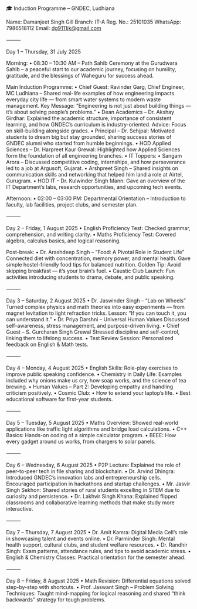 🎓 Induction Programme – GNDEC, Ludhiana

Name: Damanjeet Singh Gill
Branch: IT-A
Reg. No.: 25101035
WhatsApp: 7986518112
Email: dg9111jk@gmail.com

⸻

Day 1 – Thursday, 31 July 2025

Morning:
	•	08:30 – 10:30 AM – Path Sahib Ceremony at the Gurudwara Sahib – a peaceful start to our academic journey, focusing on humility, gratitude, and the blessings of Waheguru for success ahead.

Main Induction Programme:
	•	Chief Guest: Ravinder Garg, Chief Engineer, MC Ludhiana –
Shared real-life examples of how engineering impacts everyday city life — from smart water systems to modern waste management.
Key Message: “Engineering is not just about building things — it’s about solving people’s problems.”
	•	Dean Academics – Dr. Akshay Girdhar:
Explained the academic structure, importance of consistent learning, and how GNDEC’s curriculum is industry-oriented.
Advice: Focus on skill-building alongside grades.
	•	Principal – Dr. Sehjpal:
Motivated students to dream big but stay grounded, sharing success stories of GNDEC alumni who started from humble beginnings.
	•	HOD Applied Sciences – Dr. Harpreet Kaur Grewal:
Highlighted how Applied Sciences form the foundation of all engineering branches.
	•	IT Toppers:
	•	Sangam Arora – Discussed competitive coding, internships, and how perseverance led to a job at Argusoft, Gujarat.
	•	Arshpreet Singh – Shared insights on communication skills and networking that helped him land a role at Airtel, Gurugram.
	•	HOD IT – Dr. Kulwinder Singh Mann:
Gave an overview of the IT Department’s labs, research opportunities, and upcoming tech events.

Afternoon:
	•	02:00 – 03:00 PM: Departmental Orientation – Introduction to faculty, lab facilities, project clubs, and semester plan.

⸻

Day 2 – Friday, 1 August 2025
	•	English Proficiency Test: Checked grammar, comprehension, and writing clarity.
	•	Maths Proficiency Test: Covered algebra, calculus basics, and logical reasoning.

Post-break:
	•	Dr. Arashdeep Singh – “Food: A Pivotal Role in Student Life”
Connected diet with concentration, memory power, and mental health.
Gave simple hostel-friendly food tips for balanced nutrition.
Golden Tip: Avoid skipping breakfast — it’s your brain’s fuel.
	•	Caustic Club Launch: Fun activities introducing students to drama, debate, and public speaking.

⸻

Day 3 – Saturday, 2 August 2025
	•	Dr. Jaswinder Singh – “Lab on Wheels”
Turned complex physics and math theories into easy experiments — from magnet levitation to light refraction tricks.
Lesson: “If you can touch it, you can understand it.”
	•	Dr. Priya Darshni – Universal Human Values
Discussed self-awareness, stress management, and purpose-driven living.
	•	Chief Guest – S. Gurcharan Singh Grewal
Stressed discipline and self-control, linking them to lifelong success.
	•	Test Review Session: Personalized feedback on English & Math tests.

⸻

Day 4 – Monday, 4 August 2025
	•	English Skills: Role-play exercises to improve public speaking confidence.
	•	Chemistry in Daily Life: Examples included why onions make us cry, how soap works, and the science of tea brewing.
	•	Human Values – Part 2: Developing empathy and handling criticism positively.
	•	Cosmic Club:
	•	How to extend your laptop’s life.
	•	Best educational software for first-year students.

⸻

Day 5 – Tuesday, 5 August 2025
	•	Maths Overview: Showed real-world applications like traffic light algorithms and bridge load calculations.
	•	C++ Basics: Hands-on coding of a simple calculator program.
	•	BEEE: How every gadget around us works, from chargers to solar panels.

⸻

Day 6 – Wednesday, 6 August 2025
	•	P2P Lecture: Explained the role of peer-to-peer tech in file sharing and blockchain.
	•	Dr. Arvind Dhingra:
Introduced GNDEC’s innovation labs and entrepreneurship cells.
Encouraged participation in hackathons and startup challenges.
	•	Mr. Jasvir Singh Sekhon:
Shared stories of rural students excelling in STEM due to curiosity and persistence.
	•	Dr. Lakhvir Singh Khana:
Explained flipped classrooms and collaborative learning methods that make study more interactive.

⸻

Day 7 – Thursday, 7 August 2025
	•	Dr. Amit Kamra: Digital Media Cell’s role in showcasing talent and events online.
	•	Dr. Parminder Singh: Mental health support, cultural clubs, and student welfare resources.
	•	Dr. Randhir Singh:
Exam patterns, attendance rules, and tips to avoid academic stress.
	•	English & Chemistry Classes: Practical orientation for the semester ahead.

⸻

Day 8 – Friday, 8 August 2025
	•	Math Revision: Differential equations solved step-by-step with shortcuts.
	•	Prof. Jaswant Singh – Problem Solving Techniques:
Taught mind-mapping for logical reasoning and shared “think backwards” strategy for tough problems.
